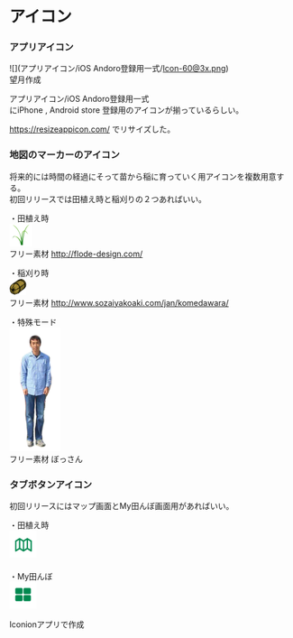 # アイコン

### アプリアイコン
![](アプリアイコン/iOS Andoro登録用一式/Icon-60@3x.png)  
望月作成  

アプリアイコン/iOS Andoro登録用一式  
にiPhone , Android store 登録用のアイコンが揃っているらしい。  

https://resizeappicon.com/
でリサイズした。

### 地図のマーカーのアイコン
将来的には時間の経過にそって苗から稲に育っていく用アイコンを複数用意する。  
初回リリースでは田植え時と稲刈りの２つあればいい。  
  
・田植え時  
![](マップマーカーアイコン/nae40.png)  
フリー素材 http://flode-design.com/  
  
  
・稲刈り時  
![](マップマーカーアイコン/tawara30.png)  
フリー素材 http://www.sozaiyakoaki.com/jan/komedawara/  
  
  
・特殊モード  
![](マップマーカーアイコン/Bossan220.png)  
フリー素材 ぼっさん 
  
  
### タブボタンアイコン
初回リリースにはマップ画面とMy田んぼ画面用があればいい。  

・田植え時  
![](タブボタンアイコン/MapBtn48.png)  
　  
・My田んぼ  
![](タブボタンアイコン/MyTanboBtn48.png)  

Iconionアプリで作成  
  
